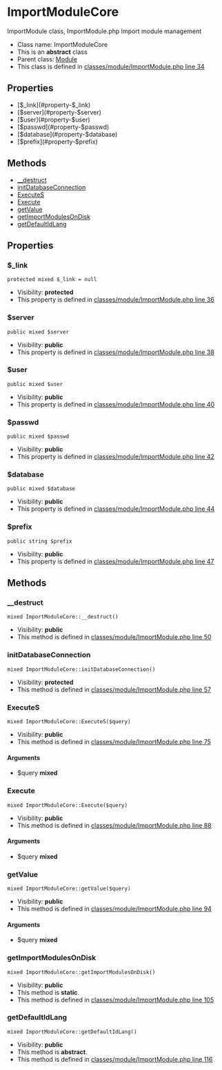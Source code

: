ImportModuleCore
===============

ImportModule class, ImportModule.php
Import module management




* Class name: ImportModuleCore
* This is an **abstract** class
* Parent class: [Module](ModuleCore)
* This class is defined in [classes/module/ImportModule.php line 34](https://github.com/PrestaShop/PrestaShop/blob/1.6.1.1/classes/module/ImportModule.php#L34)





Properties
----------

* [$_link](#property-$_link)
* [$server](#property-$server)
* [$user](#property-$user)
* [$passwd](#property-$passwd)
* [$database](#property-$database)
* [$prefix](#property-$prefix)

Methods
-------
* [__destruct](#method-__destruct)
* [initDatabaseConnection](#method-initDatabaseConnection)
* [ExecuteS](#method-ExecuteS)
* [Execute](#method-Execute)
* [getValue](#method-getValue)
* [getImportModulesOnDisk](#method-getImportModulesOnDisk)
* [getDefaultIdLang](#method-getDefaultIdLang)




Properties
----------


### <a name="property-$_link"></a>$_link

    protected mixed $_link = null





* Visibility: **protected**
* This property is defined in [classes/module/ImportModule.php line 36](https://github.com/PrestaShop/PrestaShop/blob/1.6.1.1/classes/module/ImportModule.php#L36)


### <a name="property-$server"></a>$server

    public mixed $server





* Visibility: **public**
* This property is defined in [classes/module/ImportModule.php line 38](https://github.com/PrestaShop/PrestaShop/blob/1.6.1.1/classes/module/ImportModule.php#L38)


### <a name="property-$user"></a>$user

    public mixed $user





* Visibility: **public**
* This property is defined in [classes/module/ImportModule.php line 40](https://github.com/PrestaShop/PrestaShop/blob/1.6.1.1/classes/module/ImportModule.php#L40)


### <a name="property-$passwd"></a>$passwd

    public mixed $passwd





* Visibility: **public**
* This property is defined in [classes/module/ImportModule.php line 42](https://github.com/PrestaShop/PrestaShop/blob/1.6.1.1/classes/module/ImportModule.php#L42)


### <a name="property-$database"></a>$database

    public mixed $database





* Visibility: **public**
* This property is defined in [classes/module/ImportModule.php line 44](https://github.com/PrestaShop/PrestaShop/blob/1.6.1.1/classes/module/ImportModule.php#L44)


### <a name="property-$prefix"></a>$prefix

    public string $prefix





* Visibility: **public**
* This property is defined in [classes/module/ImportModule.php line 47](https://github.com/PrestaShop/PrestaShop/blob/1.6.1.1/classes/module/ImportModule.php#L47)


Methods
-------


### <a name="method-__destruct"></a>__destruct

    mixed ImportModuleCore::__destruct()





* Visibility: **public**
* This method is defined in [classes/module/ImportModule.php line 50](https://github.com/PrestaShop/PrestaShop/blob/1.6.1.1/classes/module/ImportModule.php#L50)




### <a name="method-initDatabaseConnection"></a>initDatabaseConnection

    mixed ImportModuleCore::initDatabaseConnection()





* Visibility: **protected**
* This method is defined in [classes/module/ImportModule.php line 57](https://github.com/PrestaShop/PrestaShop/blob/1.6.1.1/classes/module/ImportModule.php#L57)




### <a name="method-ExecuteS"></a>ExecuteS

    mixed ImportModuleCore::ExecuteS($query)





* Visibility: **public**
* This method is defined in [classes/module/ImportModule.php line 75](https://github.com/PrestaShop/PrestaShop/blob/1.6.1.1/classes/module/ImportModule.php#L75)


#### Arguments
* $query **mixed**



### <a name="method-Execute"></a>Execute

    mixed ImportModuleCore::Execute($query)





* Visibility: **public**
* This method is defined in [classes/module/ImportModule.php line 88](https://github.com/PrestaShop/PrestaShop/blob/1.6.1.1/classes/module/ImportModule.php#L88)


#### Arguments
* $query **mixed**



### <a name="method-getValue"></a>getValue

    mixed ImportModuleCore::getValue($query)





* Visibility: **public**
* This method is defined in [classes/module/ImportModule.php line 94](https://github.com/PrestaShop/PrestaShop/blob/1.6.1.1/classes/module/ImportModule.php#L94)


#### Arguments
* $query **mixed**



### <a name="method-getImportModulesOnDisk"></a>getImportModulesOnDisk

    mixed ImportModuleCore::getImportModulesOnDisk()





* Visibility: **public**
* This method is **static**.
* This method is defined in [classes/module/ImportModule.php line 105](https://github.com/PrestaShop/PrestaShop/blob/1.6.1.1/classes/module/ImportModule.php#L105)




### <a name="method-getDefaultIdLang"></a>getDefaultIdLang

    mixed ImportModuleCore::getDefaultIdLang()





* Visibility: **public**
* This method is **abstract**.
* This method is defined in [classes/module/ImportModule.php line 116](https://github.com/PrestaShop/PrestaShop/blob/1.6.1.1/classes/module/ImportModule.php#L116)



